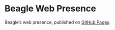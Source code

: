 # Beagle Web Presence

Beagle’s web presence, published on [GitHub Pages](https://flyfl.github.io/Beagle/branches/blackboard-umlet).